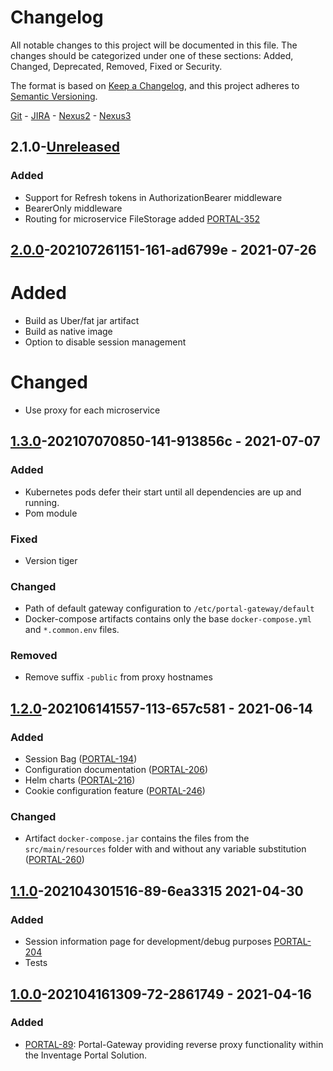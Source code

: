 Changelog
=========

All notable changes to this project will be documented in this file. The changes should be categorized under one of these sections: Added, Changed, Deprecated, Removed, Fixed or Security.

The format is based on [Keep a Changelog](https://keepachangelog.com/en/1.0.0/),
and this project adheres to [Semantic Versioning](https://semver.org/spec/v2.0.0.html).

[Git](https://git.inventage.com/projects/PORTAL/repos/portal-gateway/browse) - [JIRA](https://issue.inventage.com/browse/PORTAL-298?jql=project%20%3D%20PORTAL%20AND%20component%20%3D%20Portal-Gateway) - [Nexus2](https://nexus.inventage.com/content/repositories/inventage-portal/com/inventage/portal/gateway/) - [Nexus3](https://nexus3.inventage.com/#browse/browse:inventage-portal-docker)

2.1.0-[Unreleased]
------------

### Added

- Support for Refresh tokens in AuthorizationBearer middleware
- BearerOnly middleware
- Routing for microservice FileStorage added [PORTAL-352](https://issue.inventage.com/browse/PORTAL-352)

[2.0.0]-202107261151-161-ad6799e - 2021-07-26
------------

# Added

- Build as Uber/fat jar artifact
- Build as native image
- Option to disable session management

# Changed

- Use proxy for each microservice

[1.3.0]-202107070850-141-913856c - 2021-07-07
------------

### Added

- Kubernetes pods defer their start until all dependencies are up and running.
- Pom module

### Fixed

- Version tiger

### Changed

- Path of default gateway configuration to `/etc/portal-gateway/default`
- Docker-compose artifacts contains only the base `docker-compose.yml` and `*.common.env` files.

### Removed

- Remove suffix `-public` from proxy hostnames

[1.2.0]-202106141557-113-657c581 - 2021-06-14
------------

### Added

- Session Bag ([PORTAL-194](https://issue.inventage.com/browse/PORTAL-194))
- Configuration documentation ([PORTAL-206](https://issue.inventage.com/browse/PORTAL-206))
- Helm charts ([PORTAL-216](https://issue.inventage.com/browse/PORTAL-216))
- Cookie configuration feature ([PORTAL-246](https://issue.inventage.com/browse/PORTAL-246))

### Changed

- Artifact `docker-compose.jar` contains the files from the `src/main/resources` folder with and without any variable substitution ([PORTAL-260](https://issue.inventage.com/browse/PORTAL-260))

[1.1.0]-202104301516-89-6ea3315 2021-04-30
------------

### Added

- Session information page for development/debug purposes [PORTAL-204](https://issue.inventage.com/browse/PORTAL-204)
- Tests

[1.0.0]-202104161309-72-2861749 - 2021-04-16
------------

### Added

- [PORTAL-89](https://issue.inventage.com/browse/PORTAL-89): Portal-Gateway providing reverse proxy functionality within the Inventage Portal Solution.

[Unreleased]: https://git.inventage.com/projects/PORTAL/repos/portal-gateway/compare/commits?sourceBranch=refs%2Fheads%2Fmaster&targetBranch=refs%2Ftags%2F2.0.0
[2.0.0]: https://git.inventage.com/projects/PORTAL/repos/portal-gateway/compare/commits?sourceBranch=refs%2Ftags%2F2.0.0&targetBranch=refs%2Ftags%2F1.3.0
[1.3.0]: https://git.inventage.com/projects/PORTAL/repos/portal-gateway/compare/commits?sourceBranch=refs%2Ftags%2F1.3.0&targetBranch=refs%2Ftags%2F1.2.0
[1.2.0]: https://git.inventage.com/projects/PORTAL/repos/portal-gateway/compare/commits?sourceBranch=refs%2Ftags%2F1.2.0&targetBranch=refs%2Ftags%2F1.1.0
[1.1.0]: https://git.inventage.com/projects/PORTAL/repos/portal-gateway/compare/commits?sourceBranch=refs%2Ftags%2F1.1.0&targetBranch=refs%2Ftags%2F1.0.0
[1.0.0]: https://git.inventage.com/projects/PORTAL/repos/portal-gateway/commits?until=1.0.0

